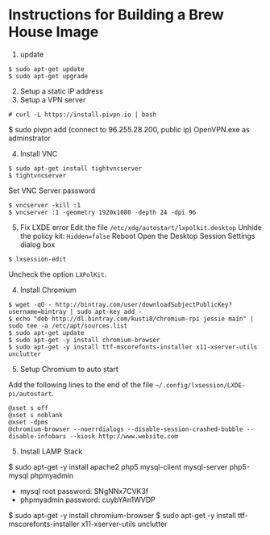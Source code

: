 # Instructions for Building a Brew House Image

1. update
  ```
  $ sudo apt-get update
  $ sudo apt-get upgrade
  ```
  
2. Setup a static IP address
3. Setup a VPN server
  ```
  # curl -L https://install.pivpn.io | bash
  ```

  $ sudo pivpn add
  (connect to 96.255.28.200, public ip)
  OpenVPN.exe as adminstrator

4. Install VNC

  ```
  $ sudo apt-get install tightvncserver
  $ tightvncserver
  ```
  Set VNC Server password
  ```
  $ vncserver -kill :1
  $ vncserver :1 -geometry 1920x1080 -depth 24 -dpi 96
  ```

5. Fix LXDE error
  Edit the file ```/etc/xdg/autostart/lxpolkit.desktop```
  Unhide the policy kit: ```Hidden=false```
  Reboot
  Open the Desktop Session Settings dialog box
  ```
  $ lxsession-edit
  ```
  Uncheck the option ```LXPolKit```.

4. Install Chromium

```
$ wget -qO - http://bintray.com/user/downloadSubjectPublicKey?username=bintray | sudo apt-key add -
$ echo "deb http://dl.bintray.com/kusti8/chromium-rpi jessie main" | sudo tee -a /etc/apt/sources.list
$ sudo apt-get update
$ sudo apt-get -y install chromium-browser
$ sudo apt-get -y install ttf-mscorefonts-installer x11-xserver-utils unclutter
```

5. Setup Chromium to auto start

Add the following lines to the end of the file ```~/.config/lxsession/LXDE-pi/autostart```.

```
@xset s off
@xset s noblank
@xset -dpms
@chromium-browser --noerrdialogs --disable-session-crashed-bubble --disable-infobars --kiosk http://www.website.com
```

5. Install LAMP Stack


$ sudo apt-get -y install apache2 php5 mysql-client mysql-server php5-mysql phpmyadmin

- mysql root password: SNgNNx7CVK3f
- phpmyadmin password: cuybYAn1WVDP

$ sudo apt-get -y install chromium-browser
$ sudo apt-get -y install ttf-mscorefonts-installer x11-xserver-utils unclutter
